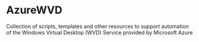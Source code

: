# AzureWVD
Collection of scripts, templates and other resources to support automation of the Windows Virtual Desktop (WVD) Service provided by Microsoft Azure
